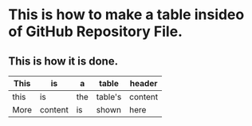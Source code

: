 # This is how to make a table insideo of GitHub Repository File. 

## This is how it is done.

| This | is | a | table | header |
| --- | --- | --- | --- | --- |
| this | is | the | table's | content |
| More | content | is | shown | here 
